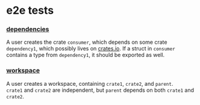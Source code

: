 # e2e tests
### [dependencies](./dependencies)
A user creates the crate `consumer`, which depends on some crate `dependency1`, which possibly lives on [crates.io](https://crates.io). 
If a struct in `consumer` contains a type from `dependency1`, it should be exported as well.

### [workspace](./workspace)
A user creates a workspace, containing `crate1`, `crate2`, and `parent`.  
`crate1` and `crate2` are independent, but `parent` depends on both `crate1` and `crate2`.
